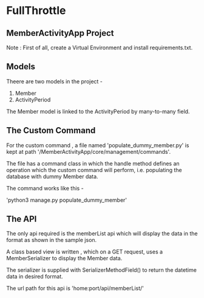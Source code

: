 # FullThrottle
MemberActivityApp Project
--------------------


Note : First of all, create a Virtual Environment and install requirements.txt.

Models
------------

Theere are two models in the project - 

1. Member
2. ActivityPeriod

The Member model is linked to the ActivityPeriod by many-to-many field.



The Custom Command
-------------------

For the custom command , a file named 'populate_dummy_member.py' is kept at path '/MemberActivityApp/core/management/commands'.

The file has a command class in which the handle method defines an operation which the custom command will perform,
i.e. populating the database with dummy Member data.

The command works like this - 

'python3 manage.py populate_dummy_member'



The API
---------

The only api required is the memberList api which will display the data in the format as shown in the sample json.

A class based view is written , which on a GET request, uses a MemberSerializer to display the Member data.

The serializer is supplied with SerializerMethodField() to return the datetime data in desired format.

The url path for this api is 'home:port/api/memberList/'
